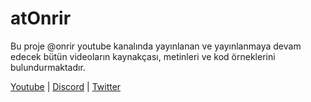 # atOnrir

Bu proje @onrir youtube kanalında yayınlanan ve yayınlanmaya devam edecek bütün videoların kaynakçası, metinleri ve kod örneklerini bulundurmaktadır.

[Youtube](https://www.youtube.com/@onrir?sub_confirmation=1) | [Discord](https://discord.gg/qwNrTQKtFM) | [Twitter](https://twitter.com/onrirr)